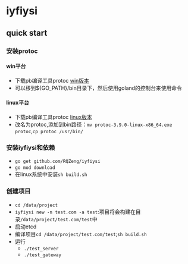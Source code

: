 # iyfiysi
## quick start
### 安装protoc
#### win平台
* 下载pb编译工具protoc [win版本](https://repo1.maven.org/maven2/com/google/protobuf/protoc/3.9.0/protoc-3.9.0-windows-x86_64.exe)
* 可以移到${GO_PATH}/bin目录下，然后使用goland的控制台来使用命令
#### linux平台
* 下载pb编译工具protoc [linux版本](https://repo1.maven.org/maven2/com/google/protobuf/protoc/3.9.0/protoc-3.9.0-linux-x86_64.exe)
* 改名为protoc,添加到bin路径：`mv protoc-3.9.0-linux-x86_64.exe protoc`,`cp protoc /usr/bin/`
### 安装iyfiysi和依赖
* `go get github.com/RQZeng/iyfiysi`
* `go mod download`
* 在linux系统中安装`sh build.sh`
### 创建项目
* `cd /data/project`
* `iyfiysi new -n test.com -a test`:项目将会构建在目录`/data/project/test.com/test`中
* 启动etcd
* 编译项目`cd /data/project/test.com/test`;`sh build.sh`
* 运行
    * `./test_server`
    * `./test_gateway`